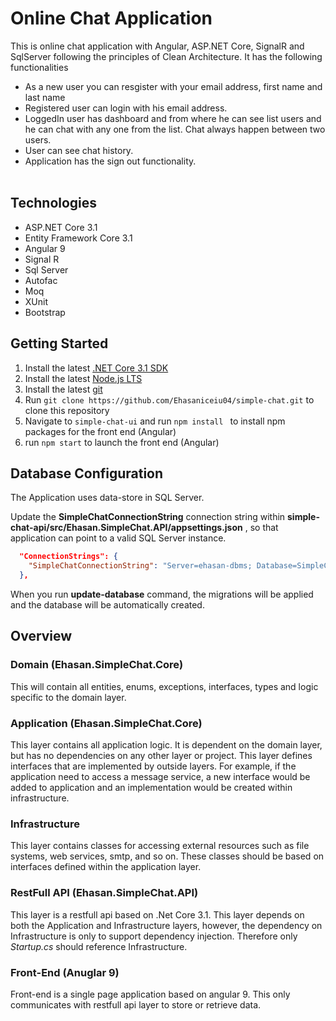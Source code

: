 # Online Chat Application
This is online chat application with Angular, ASP.NET Core, SignalR and SqlServer following the principles of Clean Architecture. It has the following functionalities </br> 
 * As a new user you can resgister with your email address, first name and last name </br>
 * Registered user can login with his email address. </br>
 * LoggedIn user has dashboard and from where he can see list users and he can chat with any one from the list. Chat always happen between two users. </br>
 * User can see chat history.</br>
 * Application has the sign out functionality.</br></br>

## Technologies

* ASP.NET Core 3.1
* Entity Framework Core 3.1
* Angular 9
* Signal R
* Sql Server
* Autofac
* Moq
* XUnit
* Bootstrap

## Getting Started

1. Install the latest [.NET Core 3.1 SDK](https://dotnet.microsoft.com/download/dotnet-core/3.1)
2. Install the latest [Node.js LTS](https://nodejs.org/en/)
3. Install the latest [git](https://git-scm.com/downloads)
4. Run `git clone https://github.com/Ehasaniceiu04/simple-chat.git` to clone this repository
5. Navigate to `simple-chat-ui` and run `npm install ` to install npm packages for the front end (Angular)
6. run `npm start` to launch the front end (Angular)

## Database Configuration

The Application uses data-store in SQL Server.

Update the **SimpleChatConnectionString** connection string within **simple-chat-api/src/Ehasan.SimpleChat.API/appsettings.json** , so that application can point to a valid SQL Server instance. 

```json
  "ConnectionStrings": {
    "SimpleChatConnectionString": "Server=ehasan-dbms; Database=SimpleChatDb; Trusted_Connection=True; MultipleActiveResultSets=True;"
  },
```

When you run **update-database** command, the migrations will be applied and the database will be automatically created.

## Overview

### Domain (Ehasan.SimpleChat.Core)

This will contain all entities, enums, exceptions, interfaces, types and logic specific to the domain layer.

### Application (Ehasan.SimpleChat.Core)

This layer contains all application logic. It is dependent on the domain layer, but has no dependencies on any other layer or project. This layer defines interfaces that are implemented by outside layers. For example, if the application need to access a message service, a new interface would be added to application and an implementation would be created within infrastructure.

### Infrastructure

This layer contains classes for accessing external resources such as file systems, web services, smtp, and so on. These classes should be based on interfaces defined within the application layer.

### RestFull API (Ehasan.SimpleChat.API)

This layer is a restfull api based on .Net Core 3.1. This layer depends on both the Application and Infrastructure layers, however, the dependency on Infrastructure is only to support dependency injection. Therefore only *Startup.cs* should reference Infrastructure.

### Front-End (Anuglar 9)

Front-end is a single page application based on angular 9. This only communicates with restfull api layer to store or retrieve data.
